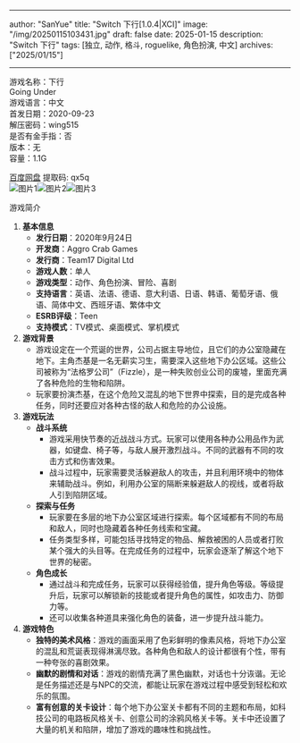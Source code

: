 
---
author: "SanYue"
title: "Switch 下行[1.0.4|XCI]"
image: "/img/20250115103431.jpg"
draft: false
date: 2025-01-15
description: "Switch 下行"
tags: [独立, 动作, 格斗, roguelike, 角色扮演, 中文]
archives: ["2025/01/15"]

---

游戏名称：下行   
Going Under    
游戏语言：中文  
首发日期：2020-09-23  
解压密码：wing515  
是否有金手指：否  
版本：无   
容量：1.1G

[百度网盘](https://pan.baidu.com/s/1CFG2SOgFcDc36OB3GIVm6Q) 提取码: qx5q  
![图片1](/img/89c2d5.jpg)![图片2](/img/e7e719.jpg)![图片3](/img/e928bd.jpg)  

游戏简介  
1. **基本信息**
   - **发行日期**：2020年9月24日
   - **开发商**：Aggro Crab Games
   - **发行商**：Team17 Digital Ltd
   - **游戏人数**：单人
   - **游戏类型**：动作、角色扮演、冒险、喜剧
   - **支持语言**：英语、法语、德语、意大利语、日语、韩语、葡萄牙语、俄语、简体中文、西班牙语、繁体中文
   - **ESRB评级**：Teen
   - **支持模式**：TV模式、桌面模式、掌机模式
2. **游戏背景**
   - 游戏设定在一个荒诞的世界，公司占据主导地位，且它们的办公室隐藏在地下。主角杰基是一名无薪实习生，需要深入这些地下办公区域。这些公司被称为“法格罗公司”（Fizzle），是一种失败创业公司的废墟，里面充满了各种危险的生物和陷阱。
   - 玩家要扮演杰基，在这个危险又混乱的地下世界中探索，目的是完成各种任务，同时还要应对各种古怪的敌人和危险的办公设施。
3. **游戏玩法**
   - **战斗系统**
     - 游戏采用快节奏的近战战斗方式。玩家可以使用各种办公用品作为武器，如键盘、椅子等，与敌人展开激烈战斗。不同的武器有不同的攻击方式和伤害效果。
     - 战斗过程中，玩家需要灵活躲避敌人的攻击，并且利用环境中的物体来辅助战斗。例如，利用办公室的隔断来躲避敌人的视线，或者将敌人引到陷阱区域。
   - **探索与任务**
     - 玩家要在多层的地下办公室区域进行探索。每个区域都有不同的布局和敌人，同时也隐藏着各种任务线索和宝藏。
     - 任务类型多样，可能包括寻找特定的物品、解救被困的人员或者打败某个强大的头目等。在完成任务的过程中，玩家会逐渐了解这个地下世界的秘密。
   - **角色成长**
     - 通过战斗和完成任务，玩家可以获得经验值，提升角色等级。等级提升后，玩家可以解锁新的技能或者提升角色的属性，如攻击力、防御力等。
     - 还可以收集各种道具来强化角色的装备，进一步提升战斗能力。
4. **游戏特色**
   - **独特的美术风格**：游戏的画面采用了色彩鲜明的像素风格，将地下办公室的混乱和荒诞表现得淋漓尽致。各种角色和敌人的设计都很有个性，带有一种夸张的喜剧效果。
   - **幽默的剧情和对话**：游戏的剧情充满了黑色幽默，对话也十分诙谐。无论是任务描述还是与NPC的交流，都能让玩家在游戏过程中感受到轻松和欢乐的氛围。
   - **富有创意的关卡设计**：每个地下办公室关卡都有不同的主题和布局，如科技公司的电路板风格关卡、创意公司的涂鸦风格关卡等。关卡中还设置了大量的机关和陷阱，增加了游戏的趣味性和挑战性。
